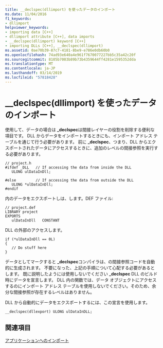 ```yaml
---
title: __declspec(dllimport) を使ったデータのインポート
ms.date: 11/04/2016
f1_keywords:
- dllimport
helpviewer_keywords:
- importing data [C++]
- dllimport attribute [C++], data imports
- __declspec(dllimport) keyword [C++]
- importing DLLs [C++], __declspec(dllimport)
ms.assetid: 0ae70b39-87c7-4181-8be9-e786e0db60b0
ms.openlocfilehash: 74ad93e640a4e961f7670077227bb5c35a42c20f
ms.sourcegitcommit: 8105b7003b89b73b4359644ff4281e1595352dda
ms.translationtype: MT
ms.contentlocale: ja-JP
ms.lasthandoff: 03/14/2019
ms.locfileid: "57818428"
---
```

# <a name="importing-data-using-declspecdllimport"></a>__declspec(dllimport) を使ったデータのインポート

使用して、データの場合は **_declspec**は間接レイヤーの役割を削除する便利な項目です。 DLL からデータをインポートするときにも、インポート アドレス テーブルを通じて行う必要があります。 前に **_declspec**、つまり、DLL からエクスポートされたデータにアクセスするときに、追加のレベルの間接参照を実行する必要があります。

```
// project.h
#ifdef _DLL   // If accessing the data from inside the DLL
   ULONG ulDataInDll;

#else         // If accessing the data from outside the DLL
   ULONG *ulDataInDll;
#endif
```

内のデータをエクスポートしは、します。DEF ファイル:

```
// project.def
LIBRARY project
EXPORTS
   ulDataInDll   CONSTANT
```

DLL の外部のアクセスします。

```
if (*ulDataInDll == 0L)
{
   // Do stuff here
}
```

データとしてマークすると **_declspec**コンパイラは、の間接参照コードを自動的に生成されます。 不要になった、上記の手順について心配する必要があるとします。 既に説明したようには使用しないでください **_declspec** DLL のビルド時にデータを宣言します。 DLL 内の関数では、データ オブジェクトにアクセスするのにインポート アドレス テーブルを使用しないでください。そのため、余分な間接参照が存在するレベルはありません。

DLL から自動的にデータをエクスポートするには、この宣言を使用します。

```
__declspec(dllexport) ULONG ulDataInDLL;
```

## <a name="see-also"></a>関連項目

[アプリケーションへのインポート](importing-into-an-application.md)
